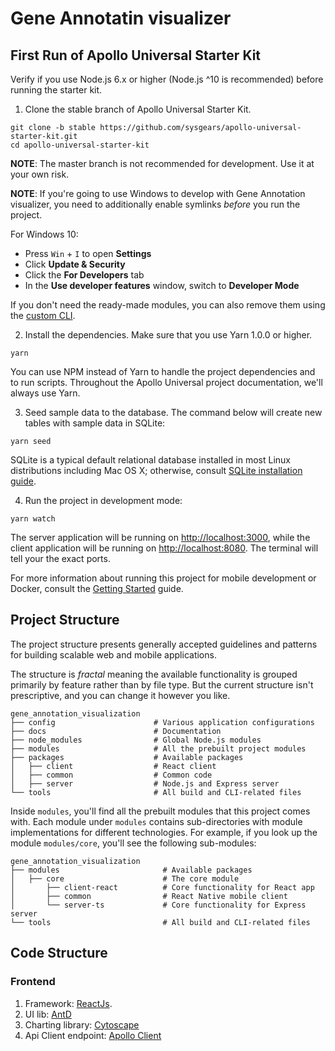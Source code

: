 
# Gene Annotatin visualizer

## First Run of Apollo Universal Starter Kit

Verify if you use Node.js 6.x or higher (Node.js ^10 is recommended) before running the starter kit.

1. Clone the stable branch of Apollo Universal Starter Kit.

```
git clone -b stable https://github.com/sysgears/apollo-universal-starter-kit.git
cd apollo-universal-starter-kit
```

**NOTE**: The master branch is not recommended for development. Use it at your own risk.

**NOTE**: If you're going to use Windows to develop with Gene Annotation visualizer, you need to additionally enable
symlinks _before_ you run the project.

For Windows 10:

* Press `Win` + `I` to open **Settings**
* Click **Update & Security**
* Click the **For Developers** tab
* In the **Use developer features** window, switch to **Developer Mode**



If you don't need the ready-made modules, you can also remove them using the [custom CLI].

2. Install the dependencies. Make sure that you use Yarn 1.0.0 or higher.

```
yarn
```

You can use NPM instead of Yarn to handle the project dependencies and to run scripts. Throughout the Apollo
Universal project documentation, we'll always use Yarn.

3. Seed sample data to the database. The command below will create new tables with sample data in SQLite:

```
yarn seed
```

SQLite is a typical default relational database installed in most Linux distributions including Mac OS X; otherwise,
consult [SQLite installation guide].

4. Run the project in development mode:

```
yarn watch
```

The server application will be running on [http://localhost:3000], while the client application will be running on
[http://localhost:8080]. The terminal will tell your the exact ports.

For more information about running this project for mobile development or Docker, consult the [Getting Started]
guide.

## Project Structure

The project structure presents generally accepted guidelines and patterns for building scalable web and mobile
applications.

The structure is _fractal_ meaning the available functionality is grouped primarily by feature rather than by file type.
But the current structure isn't prescriptive, and you can change it however you like.

```
gene_annotation_visualization
├── config                      # Various application configurations
├── docs                        # Documentation
├── node_modules                # Global Node.js modules
├── modules                     # All the prebuilt project modules
├── packages                    # Available packages
│   ├── client                  # React client
│   ├── common                  # Common code
│   ├── server                  # Node.js and Express server
└── tools                       # All build and CLI-related files
```

Inside `modules`, you'll find all the prebuilt modules that this project comes with. Each module under
`modules` contains sub-directories with module implementations for different technologies. For example, if you look up
the module `modules/core`, you'll see the following sub-modules:

```
gene_annotation_visualization
├── modules                       # Available packages
│   ├── core                      # The core module
│       ├── client-react          # Core functionality for React app
│       ├── common                # React Native mobile client
│       └── server-ts             # Core functionality for Express server
└── tools                         # All build and CLI-related files
```

## Code Structure

### Frontend
1. Framework: [ReactJs].
2. UI lib: [AntD]
3. Charting library: [Cytoscape]
4. Api Client endpoint: [Apollo Client]


[Apollo Client]: https://www.npmjs.com/package/apollo-client
[Cytoscape]: https://js.cytoscape.org/
[AntD]: https://3x.ant.design/docs/react/introduce
[ReactJs]: https://reactjs.org/
[our chat]: https://gitter.im/sysgears/apollo-fullstack-starter-kit
[mit]: LICENSE
[universal javascript]: https://medium.com/@mjackson/universal-javascript-4761051b7ae9
[apollo]: http://www.apollostack.com
[graphql]: http://graphql.org
[jwt]: https://jwt.io
[react]: https://reactjs.org/
[angular]: https://angular.io/
[react native]: https://facebook.github.io/react-native/
[expo]: https://expo.io/
[knex.js]: http://knexjs.org
[express]: http://expressjs.com
[typescript]: https://www.typescriptlang.org/
[twitter bootstrap]: http://getbootstrap.com
[ant design]: https://ant.design
[nativebase]: https://nativebase.io
[apollokit.org]: https://apollokit.org
[demo application]: https://apollo-universal-starter-kit.herokuapp.com
[react native gifted chat]: https://github.com/FaridSafi/react-native-gifted-chat
[deployed on heroku]: https://apollo-universal-starter-kit.herokuapp.com
[this demo on Expo.io]: https://expo.io/@sysgears/apollo-universal-starter-kit
[stable]: https://github.com/sysgears/apollo-universal-starter-kit/tree/stable
[master]: https://github.com/sysgears/apollo-universal-starter-kit/tree/master
[single]: https://github.com/sysgears/apollo-universal-starter-kit/tree/single
[apollo1]: https://github.com/sysgears/apollo-universal-starter-kit/tree/apollo1
[cli-crud]: https://github.com/sysgears/apollo-universal-starter-kit/tree/cli-crud
[custom cli]: https://github.com/sysgears/apollo-universal-starter-kit/tree/cli-crud
[sqlite installation guide]: http://www.sqlitetutorial.net/download-install-sqlite/
[http://localhost:3000]: http://localhost:3000
[http://localhost:8080]: http://localhost:8080
[getting started]: /docs/Getting%20Started.md
[installing and running apollo universal starter kit]: /docs/Getting%20Started.md#installing-and-running-apollo-universal-starter-kit
[running the mobile app with expo]: /docs/Getting%20Started.md#running-the-mobile-app-with-expo
[running the starter kit in a mobile simulator]: /docs/Getting%20Started.md#running-the-starter-kit-in-a-mobile-simulator
[running apollo universal starter kit with docker]: /docs/Docker.md
[deploying apollo universal starter kit to production]: /docs/Deployment.md
[configuring apollo universal starter kit]: /docs/Configuration.md
[dedicated cli]: /docs/tools/CLI.md#deleting-features-with-deletemodule
[respective cli section]: /docs/tools/CLI.md#selecting-the-technology-stack-with-choosestack
[features and modules]: /docs/Features%20and%20Modules.md
[writing code]: /docs/Writing%20Code.md
[debugging code]: /docs/Debugging.md
[apollo universal starter kit cli]: /docs/tools/CLI.md
[available scripts]: /docs/Yarn%20Scripts.md
[stripe payments]: /docs/modules/Stripe%20Subscription.md
[mobile chat]: /docs/modules/Mobile%20Chat.md
[project structure]: /docs/Project%20Structure.md
[importing modules]: /docs/Importing%20Modules.md
[frequently asked questions]: /docs/FAQ.md
[sysgears (cyprus) limited]: http://sysgears.com
[gitter channel]: https://gitter.im/sysgears/apollo-fullstack-starter-kit
[github issues]: https://github.com/sysgears/apollo-universal-starter-kit/issues
[wiki]: https://github.com/sysgears/apollo-universal-starter-kit/wiki
[faq]: /docs/FAQ.md
[sysgears]: https://sysgears.com
[skype]: http://hatscripts.com/addskype?sysgears
